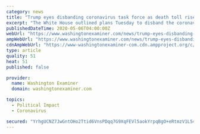 ```yaml
---
category: news
title: "Trump eyes disbanding coronavirus task force as death toll rises 20% in a week"
excerpt: "The White House outlined plans Tuesday to disband the coronavirus task force charged with protecting the public from the coronavirus."
publishedDateTime: 2020-05-06T04:00:00Z
webUrl: "https://www.washingtonexaminer.com/news/trump-eyes-disbanding-coronavirus-task-force-as-death-toll-rises-20-in-a-week"
ampWebUrl: "https://www.washingtonexaminer.com/news/trump-eyes-disbanding-coronavirus-task-force-as-death-toll-rises-20-in-a-week?_amp=true"
cdnAmpWebUrl: "https://www-washingtonexaminer-com.cdn.ampproject.org/c/s/www.washingtonexaminer.com/news/trump-eyes-disbanding-coronavirus-task-force-as-death-toll-rises-20-in-a-week?_amp=true"
type: article
quality: 51
heat: 51
published: false

provider:
  name: Washington Examiner
  domain: washingtonexaminer.com

topics:
  - Political Impact
  - Coronavirus

secured: "YrhgUCNZ7JwGntOHo2Ttid6VnsPDqq7G9XqFEVl5aokYrpqBgO+eRtmzV1L54F/mDHnMqg1V+awowqE37R9koDYIX9f9ANq7daLEJyVMEsahAhIBqmFIB92GFBLD6Z/NYWhWPq99ueRci6zKyPxHNlQq/Cga+VL20adRgCmh8+6TT0oI16C/l33Ktf4UWumix1JA3DOLjtGsqK1/52JYbZzb5AjrU4rN7KoF/PkXnjHChNvXm8LH23/LGZSyo7vw9RdCUl2MTAAxjKoPn+RVmKoa4ouy1s8/8BStcxrcXiHcTHmcy16bRmP42kOAQ2qieu5HPU2NsF6CBboPM6rYE56wxCw7I9kysxwn+d4qFcAVlTLNBeo6f6Nrcg6B6gu6FLr7AddTDa7muiBxWR74L2DVa0Mb4dphuofQKmnUE3xR2NmoV4zXW1cC+PxNgPt6yl/3iT4aUVSgx67Ogm7wjZnRvZL/Mk8tnzqYd0XAO+Y=;cJDA+1eEFIvJW4URKN5Ltg=="
---
```


